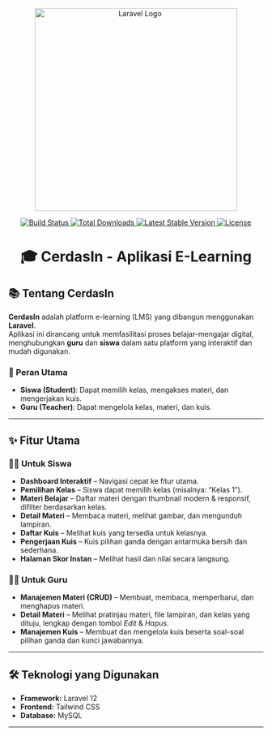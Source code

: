 <p align="center">
  <img src="https://raw.githubusercontent.com/laravel/art/master/logo-lockup/5%20SVG/2%20CMYK/1%20Full%20Color/laravel-logolockup-cmyk-red.svg" width="400" alt="Laravel Logo">
</p>

<p align="center">
  <a href="https://github.com/laravel/framework/actions">
    <img src="https://github.com/laravel/framework/workflows/tests/badge.svg" alt="Build Status">
  </a>
  <a href="https://packagist.org/packages/laravel/framework">
    <img src="https://img.shields.io/packagist/dt/laravel/framework" alt="Total Downloads">
  </a>
  <a href="https://packagist.org/packages/laravel/framework">
    <img src="https://img.shields.io/packagist/v/laravel/framework" alt="Latest Stable Version">
  </a>
  <a href="https://packagist.org/packages/laravel/framework">
    <img src="https://img.shields.io/packagist/l/laravel/framework" alt="License">
  </a>
</p>

<h1 align="center">🎓 CerdasIn - Aplikasi E-Learning</h1>

## 📚 Tentang CerdasIn
**CerdasIn** adalah platform e-learning (LMS) yang dibangun menggunakan **Laravel**.  
Aplikasi ini dirancang untuk memfasilitasi proses belajar-mengajar digital,  
menghubungkan **guru** dan **siswa** dalam satu platform yang interaktif dan mudah digunakan.

### 🎯 Peran Utama
- **Siswa (Student)**: Dapat memilih kelas, mengakses materi, dan mengerjakan kuis.
- **Guru (Teacher)**: Dapat mengelola kelas, materi, dan kuis.

---

## ✨ Fitur Utama

### 🧑‍🎓 Untuk Siswa
- **Dashboard Interaktif** – Navigasi cepat ke fitur utama.  
- **Pemilihan Kelas** – Siswa dapat memilih kelas (misalnya: “Kelas 1”).  
- **Materi Belajar** – Daftar materi dengan thumbnail modern & responsif, difilter berdasarkan kelas.  
- **Detail Materi** – Membaca materi, melihat gambar, dan mengunduh lampiran.  
- **Daftar Kuis** – Melihat kuis yang tersedia untuk kelasnya.  
- **Pengerjaan Kuis** – Kuis pilihan ganda dengan antarmuka bersih dan sederhana.  
- **Halaman Skor Instan** – Melihat hasil dan nilai secara langsung.

### 👩‍🏫 Untuk Guru
- **Manajemen Materi (CRUD)** – Membuat, membaca, memperbarui, dan menghapus materi.  
- **Detail Materi** – Melihat pratinjau materi, file lampiran, dan kelas yang dituju, lengkap dengan tombol *Edit* & *Hapus*.  
- **Manajemen Kuis** – Membuat dan mengelola kuis beserta soal-soal pilihan ganda dan kunci jawabannya.  

---

## 🛠️ Teknologi yang Digunakan
- **Framework:** Laravel 12  
- **Frontend:** Tailwind CSS
- **Database:** MySQL  

---

